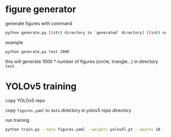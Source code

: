 # figure generator

generate figures with command
```bash
python generate.py [(str) directory in `generated` directory] [(int) number of figure sets]
```
example

```bash
python generate.py test 1000
```
this will generate 1000 * number of figures (circle, triangle...) in directory `test`

# YOLOv5 training
copy YOLOv5 repo

copy `figures.yaml` to `data` directory in yolov5 repo directory

run training 
```bash
python train.py --data figures.yaml --weights yolov5l.pt --epochs 10 --batch-size 8
```